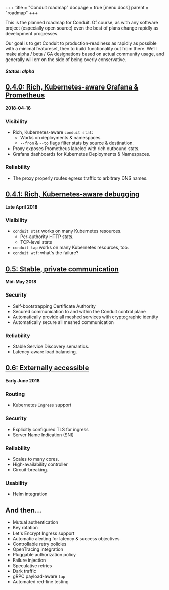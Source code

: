 +++
title = "Conduit roadmap"
docpage = true
[menu.docs]
  parent = "roadmap"
+++

This is the planned roadmap for Conduit. Of course, as with any software project
(especially open source) even the best of plans change rapidly as development progresses.

Our goal is to get Conduit to production-readiness as rapidly as possible with a minimal
featureset, then to build functionality out from there. We’ll make alpha / beta / GA
designations based on actual community usage, and generally will err on the side of being
overly conservative.


##### Status: alpha
## [0.4.0: Rich, Kubernetes-aware Grafana & Prometheus](https://github.com/runconduit/conduit/milestone/6)
#### 2018-04-16

### Visibility

- Rich, Kubernetes-aware `conduit stat`:
  - Works on deployments & namespaces.
  - `--from` & `--to` flags filter stats by source & destination.
- Proxy exposes Prometheus labeled with rich outbound stats.
- Grafana dashboards for Kubernetes Deployments & Namespaces.

### Reliability

- The proxy properly routes egress traffic to arbitrary DNS names.


## [0.4.1: Rich, Kubernetes-aware debugging](https://github.com/runconduit/conduit/milestone/10)
#### Late April 2018

### Visibility

- `conduit stat` works on many Kubernetes resources.
  - Per-authority HTTP stats.
  - TCP-level stats
- `conduit tap` works on many Kubernetes resources, too.
- `conduit wtf`: what's the failure?


## [0.5: Stable, private communication](https://github.com/runconduit/conduit/milestone/7)
#### Mid-May 2018

### Security

- Self-bootstrapping Certificate Authority
- Secured communication to and within the Conduit control plane
- Automatically provide all meshed services with cryptographic identity
- Automatically secure all meshed communication

### Reliability

- Stable Service Discovery semantics.
- Latency-aware load balancing.


## [0.6: Externally accessible](https://github.com/runconduit/conduit/milestone/8)
#### Early June 2018

### Routing

- Kubernetes `Ingress` support

### Security

- Explicitly configured TLS for ingress
- Server Name Indication (SNI)

### Reliability

- Scales to many cores.
- High-availability controller
- Circuit-breaking.

### Usability

- Helm integration


## And then...

- Mutual authentication
- Key rotation
- Let's Encrypt Ingress support
- Automatic alerting for latency & success objectives
- Controllable retry policies
- OpenTracing integration
- Pluggable authorization policy
- Failure injection
- Speculative retries
- Dark traffic
- gRPC payload-aware `tap`
- Automated red-line testing

